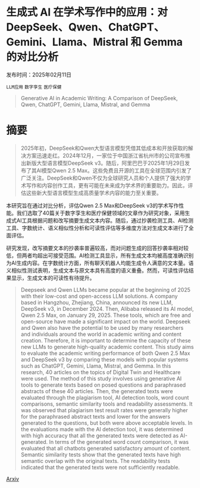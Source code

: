 # 生成式 AI 在学术写作中的应用：对 DeepSeek、Qwen、ChatGPT、Gemini、Llama、Mistral 和 Gemma 的对比分析

发布时间：2025年02月11日

`LLM应用` `数字孪生` `医疗保健`

> Generative AI in Academic Writing: A Comparison of DeepSeek, Qwen, ChatGPT, Gemini, Llama, Mistral, and Gemma

# 摘要

> 2025年初，DeepSeek和Qwen大型语言模型凭借其低成本和开放获取的解决方案迅速走红。2024年12月，一家位于中国浙江省杭州市的公司宣布推出新版大型语言模型DeepSeek v3。随后，阿里巴巴于2025年1月29日发布了其AI模型Qwen 2.5 Max。这些免费且开源的工具在全球范围内引发了广泛关注。DeepSeek和Qwen不仅为全球研究人员和个人提供了强大的学术写作和内容创作工具，更有可能在未来成为学术界的重要助力。因此，评估这些新大型语言模型生成高质量学术内容的能力至关重要。

本研究旨在通过对比分析，评估Qwen 2.5 Max和DeepSeek v3的学术写作性能。我们选取了40篇关于数字孪生和医疗保健领域的文章作为研究对象，采用生成式AI工具根据问题和改写摘要生成文本内容。随后，通过抄袭检测工具、AI检测工具、字数统计、语义相似性分析和可读性评估等多维度方法对生成文本进行了全面评估。

研究发现，改写摘要文本的抄袭率普遍较高，而对问题生成的回答抄袭率相对较低，但两者均超出可接受范围。AI检测工具显示，所有生成文本均被高度准确识别为AI生成内容。在字数统计方面，所有聊天机器人均能生成令人满意的文本量。语义相似性测试表明，生成文本与原文本具有高度的语义重叠。然而，可读性评估结果显示，生成文本的可读性有待提升。

> Deepseek and Qwen LLMs became popular at the beginning of 2025 with their low-cost and open-access LLM solutions. A company based in Hangzhou, Zhejiang, China, announced its new LLM, DeepSeek v3, in December 2024. Then, Alibaba released its AI model, Qwen 2.5 Max, on January 29, 2025. These tools, which are free and open-source have made a significant impact on the world. Deepseek and Qwen also have the potential to be used by many researchers and individuals around the world in academic writing and content creation. Therefore, it is important to determine the capacity of these new LLMs to generate high-quality academic content. This study aims to evaluate the academic writing performance of both Qwen 2.5 Max and DeepSeek v3 by comparing these models with popular systems such as ChatGPT, Gemini, Llama, Mistral, and Gemma. In this research, 40 articles on the topics of Digital Twin and Healthcare were used. The method of this study involves using generative AI tools to generate texts based on posed questions and paraphrased abstracts of these 40 articles. Then, the generated texts were evaluated through the plagiarism tool, AI detection tools, word count comparisons, semantic similarity tools and readability assessments. It was observed that plagiarism test result rates were generally higher for the paraphrased abstract texts and lower for the answers generated to the questions, but both were above acceptable levels. In the evaluations made with the AI detection tool, it was determined with high accuracy that all the generated texts were detected as AI-generated. In terms of the generated word count comparison, it was evaluated that all chatbots generated satisfactory amount of content. Semantic similarity tests show that the generated texts have high semantic overlap with the original texts. The readability tests indicated that the generated texts were not sufficiently readable.

[Arxiv](https://arxiv.org/abs/2503.04765)